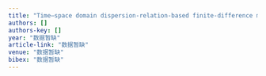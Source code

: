 ```yaml
---
title: "Time–space domain dispersion-relation-based finite-difference method with arbitrary even-order accuracy for the 2D acoustic wave equation"
authors: []
authors-key: []
year: "数据暂缺"
article-link: "数据暂缺"
venue: "数据暂缺"
bibex: "数据暂缺"
---
```

